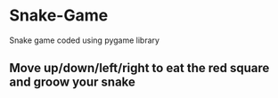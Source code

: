 # Snake-Game
Snake game coded using pygame library
## Move up/down/left/right to eat the red square and groow your snake
